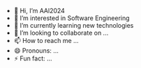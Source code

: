 - 👋 Hi, I’m AAl2024
- 👀 I’m interested in Software Engineering
- 🌱 I’m currently learning new technologies
- 💞️ I’m looking to collaborate on ...
- 📫 How to reach me ...
- 😄 Pronouns: ...
- ⚡ Fun fact: ...

<!---
AAl2024/AAl2024 is a ✨ special ✨ repository because its `README.md` (this file) appears on your GitHub profile.
You can click the Preview link to take a look at your changes.
--->
